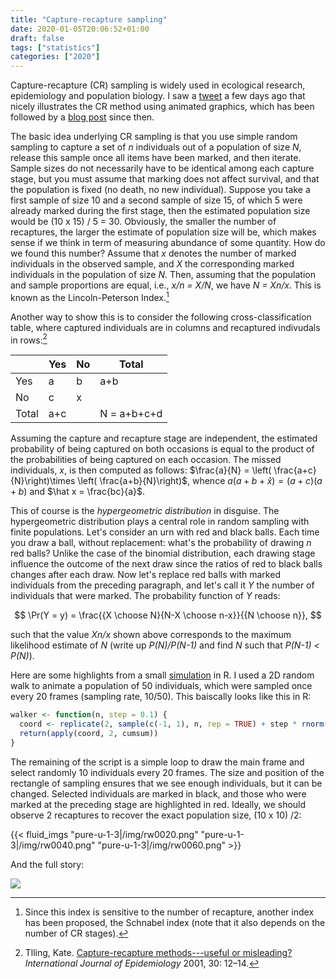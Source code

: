 ```yaml
---
title: "Capture-recapture sampling"
date: 2020-01-05T20:06:52+01:00
draft: false
tags: ["statistics"]
categories: ["2020"]
---
```


Capture-recapture (CR) sampling is widely used in ecological research, epidemiology and population biology. I saw a [tweet](https://twitter.com/AndrewM_Webb/status/1212673397106388992) a few days ago that nicely illustrates the CR method using animated graphics, which has been followed by a [blog post](http://www.awebb.info/blog/iterated_mark) since then.

The basic idea underlying CR sampling is that you use simple random sampling to capture a set of _n_ individuals out of a population of size _N_, release this sample once all items have been marked, and then iterate. Sample sizes do not necessarily have to be identical among each capture stage, but you must assume that marking does not affect survival, and that the population is fixed (no death, no new individual). Suppose you take a first sample of size 10 and a second sample of size 15, of which 5 were already marked during the first stage, then the estimated population size would be (10 x 15) / 5 = 30. Obviously, the smaller the number of recaptures, the larger the estimate of population size will be, which makes sense if we think in term of measuring abundance of some quantity. How do we found this number? Assume that _x_ denotes the number of marked individuals in the observed sample, and _X_ the corresponding marked individuals in the population of size _N_. Then, assuming that the population and sample proportions are equal, i.e., _x/n = X/N_, we have _N = Xn/x_. This is known as the Lincoln-Peterson Index.[^1] 

Another way to show this is to consider the following cross-classification table, where captured individuals are in columns and recaptured indivudals in rows:[^2]

|       | Yes  | No   | Total       |
| ----- | ---- | ---- | ----------- |
| Yes   | a    | b    | a+b         |
| No    | c    | x    |             |
| Total | a+c  |      | N = a+b+c+d |

Assuming the capture and recapture stage are independent, the estimated probability of being captured on both occasions is equal to the product of the probabilities of being captured on each occasion. The missed individuals, *x*, is then computed as follows: $\frac{a}{N} = \left( \frac{a+c}{N}\right)\times \left( \frac{a+b}{N}\right)$, whence $a(a+b+\hat x) = (a+c)(a+b)$ and $\hat x = \frac{bc}{a}$.

This of course is the _hypergeometric distribution_ in disguise. The hypergeometric distribution plays a central role in random sampling with finite populations. Let's consider an urn with red and black balls. Each time you draw a ball, without replacement: what's the probability of drawing _n_ red balls? Unlike the case of the binomial distribution, each drawing stage influence the outcome of the next draw since the ratios of red to black balls changes after each draw. Now let's replace red balls with marked individuals from the preceding paragraph, and let's call it _Y_ the number of individuals that were marked. The probability function of _Y_ reads:

$$ \Pr(Y = y) = \frac{{X \choose N}{N-X \choose n-x}}{{N \choose n}}, $$

such that the value _Xn/x_ shown above corresponds to the maximum likelihood estimate of _N_ (write up _P(N)/P(N-1)_ and find _N_ such that _P(N-1) < P(N)_).

Here are some highlights from a small [simulation](/pub/random_walk.r) in R. I used a 2D random walk to animate a population of 50 individuals, which were sampled once every 20 frames (sampling rate, 10/50). This baiscally looks like this in R:

```R
walker <- function(n, step = 0.1) {
  coord <- replicate(2, sample(c(-1, 1), n, rep = TRUE) + step * rnorm(n))
  return(apply(coord, 2, cumsum))
}
```

The remaining of the script is a simple loop to draw the main frame and select randomly 10 individuals every 20 frames. The size and position of the rectangle of sampling ensures that we see enough individuals, but it can be changed. Selected individuals are marked in black, and those who were marked at the preceding stage are highlighted in red. Ideally, we should observe 2 recaptures to recover the exact population size, (10 x 10) /2:

{{< fluid_imgs "pure-u-1-3|/img/rw0020.png" "pure-u-1-3|/img/rw0040.png" "pure-u-1-3|/img/rw0060.png" >}}

And the full story:

![](/img/random_walk.gif)

[^1]: Since this index is sensitive to the number of recapture, another index has been proposed, the Schnabel index (note that it also depends on the number of CR stages).

[^2]: Tlling, Kate. [Capture-recapture methods---useful or misleading?](https://academic.oup.com/ije/article/30/1/12/619016) *International Journal of Epidemiology* 2001, 30: 12–14.